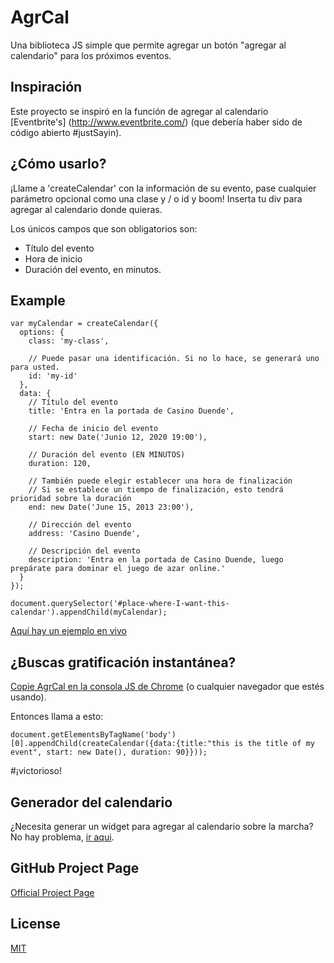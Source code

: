 # AgrCal

Una biblioteca JS simple que permite agregar un botón "agregar al calendario" para los próximos eventos.

## Inspiración


Este proyecto se inspiró en la función de agregar al calendario [Eventbrite's] (http://www.eventbrite.com/) (que debería haber sido de código abierto #justSayin).
## ¿Cómo usarlo?

¡Llame a 'createCalendar' con la información de su evento, pase cualquier parámetro opcional como una clase y / o id y boom! Inserta tu div para agregar al calendario donde quieras.

Los únicos campos que son obligatorios son:

  - Título del evento
  - Hora de inicio
  - Duración del evento, en minutos.

## Example

    var myCalendar = createCalendar({
      options: {
        class: 'my-class',
        
        // Puede pasar una identificación. Si no lo hace, se generará uno para usted.
        id: 'my-id'
      },
      data: {
        // Título del evento
        title: 'Entra en la portada de Casino Duende',

        // Fecha de inicio del evento
        start: new Date('Junio 12, 2020 19:00'),
        
        // Duración del evento (EN MINUTOS)
        duration: 120,

        // También puede elegir establecer una hora de finalización
        // Si se establece un tiempo de finalización, esto tendrá prioridad sobre la duración
        end: new Date('June 15, 2013 23:00'),     

        // Dirección del evento
        address: 'Casino Duende',

        // Descripción del evento
        description: 'Entra en la portada de Casino Duende, luego prepárate para dominar el juego de azar online.'
      }
    });

    document.querySelector('#place-where-I-want-this-calendar').appendChild(myCalendar);

[Aquí hay un ejemplo en vivo](https://github.com/duendecasino/botones-de-agregar-al-calendario/example.html)

## ¿Buscas gratificación instantánea?
[Copie AgrCal en la consola JS de Chrome](https://github.com/duendecasino/botones-de-agregar-al-calendario/agrcal.js) (o cualquier navegador que estés usando).


Entonces llama a esto:

    document.getElementsByTagName('body')[0].appendChild(createCalendar({data:{title:"this is the title of my event", start: new Date(), duration: 90}}));

\#¡victorioso!

## Generador del calendario
¿Necesita generar un widget para agregar al calendario sobre la marcha? No hay problema, [ir aqui](https://github.com/duendecasino/botones-de-agregar-al-calendario/generador/generator.html).




## GitHub Project Page
[Official Project Page](https://github.com/duendecasino/botones-de-agregar-al-calendario/)

## License
[MIT](http://opensource.org/licenses/MIT)
